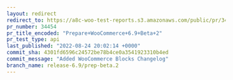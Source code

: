 ```yaml
---
layout: redirect
redirect_to: https://a8c-woo-test-reports.s3.amazonaws.com/public/pr/34454/api/index.html
pr_number: 34454
pr_title_encoded: "Prepare+WooCommerce+6.9+Beta+2"
pr_test_type: api
last_published: "2022-08-24 20:02:14 +0000"
commit_sha: 4301fd6596c24572be78b4ce0a3541923310b4ed
commit_message: "Added WooCommerce Blocks Changelog"
branch_name: release-6.9/prep-beta.2
---
```

